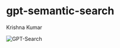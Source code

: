 # gpt-semantic-search

Krishna Kumar

![GPT-Search](https://user-images.githubusercontent.com/3963513/220760708-36142f40-751d-4370-af9a-83fe8321140e.png)
